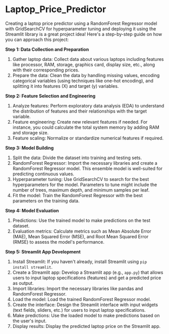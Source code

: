 # Laptop_Price_Predictor
Creating a laptop price predictor using a RandomForest Regressor model with GridSearchCV for hyperparameter tuning and deploying it using the Streamlit library is a great project idea! Here's a step-by-step guide on how you can approach this project:

**Step 1: Data Collection and Preparation**
1. Gather laptop data: Collect data about various laptops including features like processor, RAM, storage, graphics card, display size, etc., along with their corresponding prices.
2. Prepare the data: Clean the data by handling missing values, encoding categorical variables (using techniques like one-hot encoding), and splitting it into features (X) and target (y) variables.

**Step 2: Feature Selection and Engineering**
1. Analyze features: Perform exploratory data analysis (EDA) to understand the distribution of features and their relationships with the target variable.
2. Feature engineering: Create new relevant features if needed. For instance, you could calculate the total system memory by adding RAM and storage size.
3. Feature scaling: Normalize or standardize numerical features if required.

**Step 3: Model Building**
1. Split the data: Divide the dataset into training and testing sets.
2. RandomForest Regressor: Import the necessary libraries and create a RandomForest Regressor model. This ensemble model is well-suited for predicting continuous values.
3. Hyperparameter tuning: Use GridSearchCV to search for the best hyperparameters for the model. Parameters to tune might include the number of trees, maximum depth, and minimum samples per leaf.
4. Fit the model: Train the RandomForest Regressor with the best parameters on the training data.

**Step 4: Model Evaluation**
1. Predictions: Use the trained model to make predictions on the test dataset.
2. Evaluation metrics: Calculate metrics such as Mean Absolute Error (MAE), Mean Squared Error (MSE), and Root Mean Squared Error (RMSE) to assess the model's performance.

**Step 5: Streamlit App Development**
1. Install Streamlit: If you haven't already, install Streamlit using `pip install streamlit`.
2. Create a Streamlit app: Develop a Streamlit app (e.g., `app.py`) that allows users to input laptop specifications (features) and get a predicted price as output.
3. Import libraries: Import the necessary libraries like pandas and RandomForest Regressor.
4. Load the model: Load the trained RandomForest Regressor model.
5. Create the interface: Design the Streamlit interface with input widgets (text fields, sliders, etc.) for users to input laptop specifications.
6. Make predictions: Use the loaded model to make predictions based on the user's input.
7. Display results: Display the predicted laptop price on the Streamlit app.



